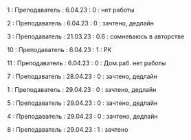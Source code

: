 1 : Преподаватель : 6.04.23 : 0 : нет работы

2 : Преподаватель : 6.04.23 : 0 : зачтено, дедлайн

3 : Преподаватель : 21.03.23 : 0.6 : сомневаюсь в авторстве

10 : Преподаватель : 6.04.23 : 1 : РК

11 : Преподаватель : 6.04.23 : 0 : Дом.раб. нет работы

7 : Преподаватель : 28.04.23 : 0 : зачтено, дедлайн

1 : Преподаватель : 29.04.23 : 0 : зачтено, дедлайн

5 : Преподаватель : 29.04.23 : 0 : зачтено, дедлайн

4 : Преподаватель : 29.04.23 : 0 : зачтено, дедлайн

8 : Преподаватель : 29.04.23 : 1 : зачтено

